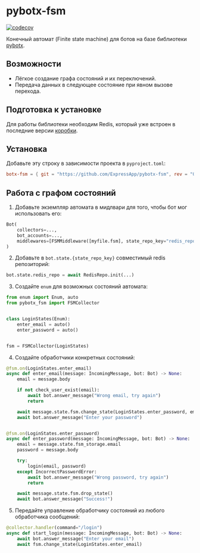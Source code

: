 # pybotx-fsm

[![codecov](https://codecov.io/gh/ExpressApp/pybotx-fsm/branch/master/graph/badge.svg?token=JWT9JWU2Z4)](https://codecov.io/gh/ExpressApp/pybotx-fsm)

Конечный автомат (Finite state machine) для ботов на базе библиотеки
[pybotx](https://github.com/ExpressApp/pybotx).


## Возможности

* Лёгкое создание графа состояний и их переключений.
* Передача данных в следующее состояние при явном вызове перехода.


## Подготовка к установке

Для работы библиотеки необходим Redis, который уже встроен в последние версии
[коробки](https://github.com/ExpressApp/async-box).


## Установка

Добавьте эту строку в зависимости проекта в `pyproject.toml`:

```toml
botx-fsm = { git = "https://github.com/ExpressApp/pybotx-fsm", rev = "0.2.0" }
```

## Работа с графом состояний

1. Добавьте экземпляр автомата в мидлвари для того, чтобы бот мог использовать его:

``` python
Bot(
    collectors=...,
    bot_accounts=...,
    middlewares=[FSMMiddleware([myfile.fsm], state_repo_key="redis_repo")],
)
```

2. Добавьте в `bot.state.{state_repo_key}` совместимый redis репозиторий:

``` python
bot.state.redis_repo = await RedisRepo.init(...)
```

3. Создайте `enum` для возможных состояний автомата:

``` python
from enum import Enum, auto
from pybotx_fsm import FSMCollector


class LoginStates(Enum):
    enter_email = auto()
    enter_password = auto()


fsm = FSMCollector(LoginStates)
```

4. Создайте обработчики конкретных состояний:

``` python
@fsm.on(LoginStates.enter_email)
async def enter_email(message: IncomingMessage, bot: Bot) -> None:
    email = message.body

    if not check_user_exist(email):
        await bot.answer_message("Wrong email, try again")
        return

    await message.state.fsm.change_state(LoginStates.enter_password, email=email)
    await bot.answer_message("Enter your password")


@fsm.on(LoginStates.enter_password)
async def enter_password(message: IncomingMessage, bot: Bot) -> None:
    email = message.state.fsm_storage.email
    password = message.body

    try:
        login(email, password)
    except IncorrectPasswordError:
        await bot.answer_message("Wrong password, try again")
        return

    await message.state.fsm.drop_state()
    await bot.answer_message("Success!")

```

5. Передайте управление обработчику состояний из любого обработчика сообщений:

``` python
@collector.handler(command="/login")
async def start_login(message: IncomingMessage, bot: Bot) -> None:
    await bot.answer_message("Enter your email")
    await fsm.change_state(LoginStates.enter_email)
```
